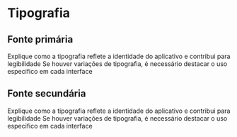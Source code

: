# Tipografia
## Fonte primária
Explique como a tipografia reflete a identidade do aplicativo e contribui para legibilidade
Se houver variações de tipografia, é necessário destacar o uso especifico em cada interface
## Fonte secundária
Explique como a tipografia reflete a identidade do aplicativo e contribui para legibilidade
Se houver variações de tipografia, é necessário destacar o uso especifico em cada interface
